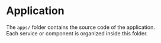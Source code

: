 # Application

The `apps/` folder contains the source code of the application.  
Each service or component is organized inside this folder.


